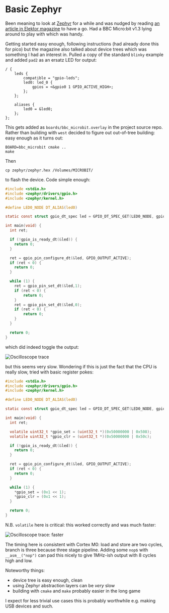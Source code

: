 # Basic Zephyr

Been meaning to look at [Zephyr](https://www.zephyrproject.org/) for a while and was nudged by reading [an article in Elektor magazine](https://www.elektormagazine.com/articles/getting-started-with-the-zephyr-rtos) to have a go. Had a BBC Micro:bit v1.3 lying around to play with which was handy.

Getting started easy enough, following instructions (had already done this for pico) but the magazine also talked about device trees which was something I had an interest in. Pulled a copy of the standard `blinky` example and added `pad2` as an ersatz LED for output:

```
/ {
    leds {
        compatible = "gpio-leds";
        led0: led_0 {
            gpios = <&gpio0 1 GPIO_ACTIVE_HIGH>;
        };
    };

    aliases {
        led0 = &led0;
    };
};
```

This gets added as `boards/bbc_microbit.overlay` in the project source repo. Rather than building with `west` decided to figure out out-of-tree building: easy enough as it turns out:

```
BOARD=bbc_microbit cmake ..
make
```

Then

```
cp zephyr/zephyr.hex /Volumes/MICROBIT/
```

to flash the device. Code simple enough:

```c
#include <stdio.h>
#include <zephyr/drivers/gpio.h>
#include <zephyr/kernel.h>

#define LED0_NODE DT_ALIAS(led0)

static const struct gpio_dt_spec led = GPIO_DT_SPEC_GET(LED0_NODE, gpios);

int main(void) {
  int ret;

  if (!gpio_is_ready_dt(&led)) {
    return 0;
  }

  ret = gpio_pin_configure_dt(&led, GPIO_OUTPUT_ACTIVE);
  if (ret < 0) {
    return 0;
  }

  while (1) {
    ret = gpio_pin_set_dt(&led,1);
    if (ret < 0) {
        return 0;
    }
    ret = gpio_pin_set_dt(&led,0);
    if (ret < 0) {
        return 0;
    }
  }

  return 0;
}
```

which did indeed toggle the output:

![Oscilloscope trace](./gpio-pin-on-off.png)

but this seems very slow. Wondering if this is just the fact that the CPU is really slow, tried with basic register pokes:

```c
#include <stdio.h>
#include <zephyr/drivers/gpio.h>
#include <zephyr/kernel.h>

#define LED0_NODE DT_ALIAS(led0)

static const struct gpio_dt_spec led = GPIO_DT_SPEC_GET(LED0_NODE, gpios);

int main(void) {
  int ret;

  volatile uint32_t *gpio_set = (uint32_t *)(0x50000000 | 0x508);
  volatile uint32_t *gpio_clr = (uint32_t *)(0x50000000 | 0x50c);

  if (!gpio_is_ready_dt(&led)) {
    return 0;
  }

  ret = gpio_pin_configure_dt(&led, GPIO_OUTPUT_ACTIVE);
  if (ret < 0) {
    return 0;
  }

  while (1) {
    *gpio_set = (0x1 << 1);
    *gpio_clr = (0x1 << 1);
  }

  return 0;
}
```

N.B. `volatile` here is critical: this worked correctly and was much faster:

![Oscilloscope trace: faster](./toggle-reg.png)

The timing here is consistent with Cortex M0: load and store are two cycles, branch is three because three stage pipeline. Adding some `nop`s with `__asm__("nop")` can pad this nicely to give 1MHz-ish output with 8 cycles high and low.

Noteworthy things:

- device tree is easy enough, clean
- using Zephyr abstraction layers can be _very_ slow
- building with `cmake` and `make` probably easier in the long game

I expect for less trivial use cases this is probably worthwhile e.g. making USB devices and such.
